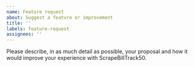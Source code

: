 ```yaml
---
name: Feature request
about: Suggest a feature or improvement
title: ''
labels: feature-request
assignees: ''
---
```


Please describe, in as much detail as possible, your proposal and how it would improve your experience with ScrapeBillTrack50.
